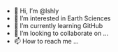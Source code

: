 - 👋 Hi, I’m @lshly
- 👀 I’m interested in Earth Sciences
- 🌱 I’m currently learning GitHub
- 💞️ I’m looking to collaborate on ...
- 📫 How to reach me ...

<!---
lshly/lshly is a ✨ special ✨ repository because its `README.md` (this file) appears on your GitHub profile.
You can click the Preview link to take a look at your changes.
--->
